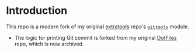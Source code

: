# Introduction

This repo is a modern fork of my original [extratools](https://github.com/chuanconggao/extratools/) repo's [`gittools`](https://github.com/chuanconggao/extratools/blob/master/extratools/gittools.py) module.
- The logic for printing Git commit is forked from my original [DotFiles](https://github.com/chuanconggao/DotFiles) repo, which is now archived. 